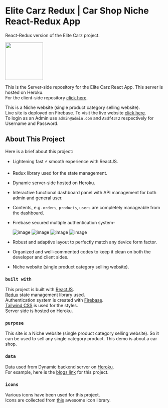 # Elite Carz Redux | Car Shop Niche React-Redux App
React-Redux version of the Elite Carz project.

<p>
	<img src="https://raw.githubusercontent.com/FazleRabbiRana/elite-carz-redux-client-side/main/public/logo192.png" height="120" />
</p>

This is the Server-side repository for the Elite Carz React App. This server is hosted on Heroku.\
For the client-side repository [click here](https://github.com/FazleRabbiRana/elite-carz-redux-client-side).

This is a Niche website (single product category selling website).\
Live site is deployed on Firebase. To visit the live website [click here](https://elite-carz-redux.web.app/).\
To login as an Admin use `admin@admin.com` and `ASdf43!2` respectively for Username and Password.

## About This Project

Here is a brief about this project: 
- Lightening fast :zap: smooth experience with ReactJS.
- Redux library used for the state management.
- Dynamic server-side hosted on Heroku.
- Interactive functional dashboard panel with API management for both admin and general user.
- Contents, e.g. `orders`, `products`, `users` are completely manageable from the dashboard.
- Firebase secured multiple authentication system-

	![image](https://img.shields.io/badge/Email%20&%20Password-FFC905?style=for-the-badge) ![image](https://img.shields.io/badge/Gmail-D14836?style=for-the-badge&logo=gmail&logoColor=white) ![image](https://img.shields.io/badge/GitHub-100000?style=for-the-badge&logo=github&logoColor=white) ![image](https://img.shields.io/badge/Twitter-1DA1F2?style=for-the-badge&logo=twitter&logoColor=white)
- Robust and adaptive layout to perfectly match any device form factor.
- Organized and well-commented codes to keep it clean on both the developer and client sides.
- Niche website (single product category selling website).

### `built with`

This project is built with [ReactJS](https://reactjs.org/).\
[Redux](https://redux.js.org/) state management library used.\
Authentication system is created with [Firebase](https://firebase.google.com/).\
[Tailwind CSS](https://tailwindcss.com/) is used for the styles.\
Server side is hosted on Heroku.

### `purpose`

This site is a Niche website (single product category selling website). So it can be used to sell any single category product. This demo is about a car shop.

### `data`

Data used from Dynamic backend server on [Heroku](https://shrouded-sierra-72899.herokuapp.com/).\
For example, here is the [blogs link](https://shrouded-sierra-72899.herokuapp.com/blogs) for this project.

### `icons`

Various icons have been used for this project.\
Icons are collected from [this](https://react-icons.github.io/react-icons/) awesome icon library.
